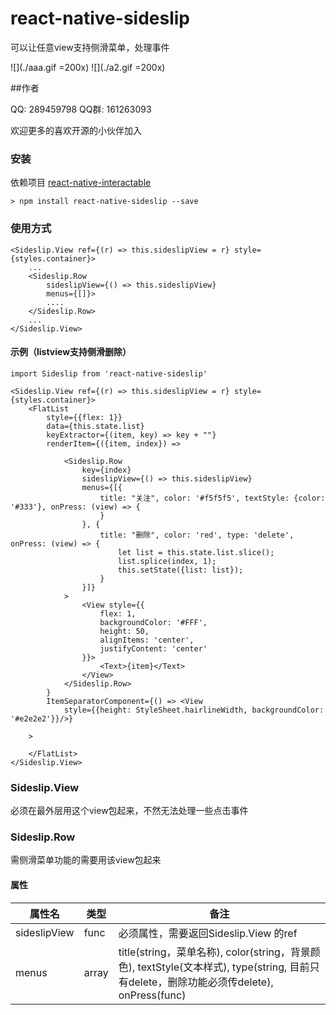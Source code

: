 # react-native-sideslip
可以让任意view支持侧滑菜单，处理事件


![](./aaa.gif =200x)
![](./a2.gif =200x)

##作者

QQ: 289459798
QQ群: 161263093

欢迎更多的喜欢开源的小伙伴加入

### 安装

依赖项目 
[react-native-interactable](https://github.com/wix/react-native-interactable)

```
> npm install react-native-sideslip --save
```


### 使用方式

```$xslt
<Sideslip.View ref={(r) => this.sideslipView = r} style={styles.container}>
    ...
    <Sideslip.Row
        sideslipView={() => this.sideslipView}
        menus={[]}>
        ....
    </Sideslip.Row>
    ...
</Sideslip.View>
```

#### 示例（listview支持侧滑删除）

```
import Sideslip from 'react-native-sideslip'

<Sideslip.View ref={(r) => this.sideslipView = r} style={styles.container}>
    <FlatList
        style={{flex: 1}}
        data={this.state.list}
        keyExtractor={(item, key) => key + ""}
        renderItem={({item, index}) =>

            <Sideslip.Row
                key={index}
                sideslipView={() => this.sideslipView}
                menus={[{
                    title: "关注", color: '#f5f5f5', textStyle: {color: '#333'}, onPress: (view) => {
                    }
                }, {
                    title: "删除", color: 'red', type: 'delete', onPress: (view) => {
                        let list = this.state.list.slice();
                        list.splice(index, 1);
                        this.setState({list: list});
                    }
                }]}
            >
                <View style={{
                    flex: 1,
                    backgroundColor: '#FFF',
                    height: 50,
                    alignItems: 'center',
                    justifyContent: 'center'
                }}>
                    <Text>{item}</Text>
                </View>
            </Sideslip.Row>
        }
        ItemSeparatorComponent={() => <View
            style={{height: StyleSheet.hairlineWidth, backgroundColor: '#e2e2e2'}}/>}

    >

    </FlatList>
</Sideslip.View>

```

### Sideslip.View

必须在最外层用这个view包起来，不然无法处理一些点击事件


### Sideslip.Row

需侧滑菜单功能的需要用该view包起来

#### 属性

|属性名|类型|备注|
| ------ | ------ | ------ |
|sideslipView|func|必须属性，需要返回Sideslip.View 的ref|
|menus|array|title(string，菜单名称), color(string，背景颜色), textStyle(文本样式), type(string, 目前只有delete，删除功能必须传delete), onPress(func)|
